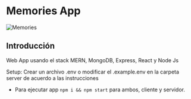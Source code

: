 ﻿# Memories App
 
![Memories](https://ibb.co/4VdNg01)

## Introducción

Web App usando el stack MERN, MongoDB, Express, React y Node Js

Setup:
Crear un archivo .env o modificar el .example.env en la carpeta server de acuerdo a las instrucciones
- Para ejecutar app ```npm i && npm start``` para ambos, cliente y servidor.
